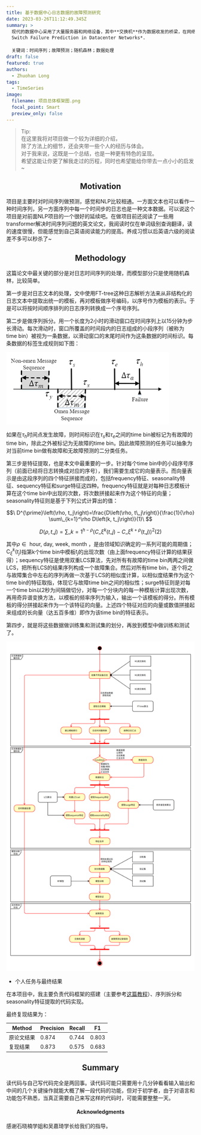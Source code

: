 ```yaml
---
title: 基于数据中心日志数据的故障预测研究
date: 2023-03-26T11:12:49.345Z
summary: >
  现代的数据中心采用了大量服务器和网络设备，其中**交换机**作为数据收发的桥梁，在网络中发挥着重要作用。但在大型数据中心，交换机发生**故障**非常常见，如果不能被及时处理，会带来巨大的损失。因此故障的检测非常重要。现有的容错方案多为故障发生后再处理故障，而本项目旨在通过分析交换机系统日志时间序列，建立机器学习模型主动预测故障，以便于数据中心管理者在故障发生之前就能将故障预先排除。在本项目中，我参与到一个四人小组中，主要的任务是复现一篇该领域的论文：*PreFix:
  Switch Failure Prediction in Datacenter Networks*.

  关键词：时间序列；故障预测；随机森林；数据处理
draft: false
featured: true
authors:
  - Zhuohan Long
tags:
  - TimeSeries
image:
  filename: 项目总体框架图.png
  focal_point: Smart
  preview_only: false
---
```

> Tip: \
> 在这里我将对项目做一个较为详细的介绍，\
> 除了方法上的细节，还会夹带一些个人的经历与体会。\
> 对于我来说，这既是一个总结，也是一种更有特色的呈现。\
> 希望这能让你更了解我走过的历程，同时也希望能给你带去一点小小的启发~

<h2 style="text-align:center;">Motivation</h2>
项目是主要时对时间序列做预测，感觉和NLP比较相通。一方面文本也可以看作一种时间序列，另一方面序列中每一个时间步的日志也是一种文本数据。可以说这个项目是对前面NLP项目的一个很好的延续吧。在做项目前还阅读了一些用transformer解决时间序列问题的英文论文，我阅读时仅在单词级别查询翻译，读的速度很慢，但能感觉到自己英语阅读能力的提高。养成习惯以后英语六级的阅读差不多可以秒杀了~

<h2 style="text-align:center;">Methodology</h2>
这篇论文中最关键的部分是对日志时间序列的处理，而模型部分只是使用随机森林，比较简单。

第一步是对日志文本的处理，文中使用FT-tree这种日志解析方法来从非结构化的日志文本中提取出统一的模板，再对模板做序号编码，以序号作为模板的表示。于是可以将按时间顺序排列的日志序列转换成一个序号序列。

第二步是做序列拆分。用一个长度为2小时的滑动窗口在时间序列上以15分钟为步长滑动。每次滑动时，窗口所覆盖的时间段内的日志组成的小段序列（被称为time bin）被视为一条数据，以滑动窗口的末尾时间作为这条数据的时间标识。每条数据的标签生成规则如下图：

![生成数据标签](生成数据标签.png "每条数据的标签生成规则")

如果在$\tau_h$时间点发生故障，则时间标识在$\tau_s$和$\tau_e$之间的time bin被标记为有故障的time bin，除此之外被标记为无故障的time bin。因此故障预测的任务可以抽象为对当前time bin做有故障和无故障预测的二分类任务。

第三步是特征提取，也是本文中最重要的一步。针对每个time bin中的小段序号序列（前面已经将日志转换成对应的序号），我们需要生成它的向量表示。而向量表示是由这段序列的四个特征拼接而成的，包括frequency特征、seasonality特征、sequency特征和surge特征这四种。frequency特征就是对每种日志模板计算在这个time bin中出现的次数，将次数拼接起来作为这个特征的向量；seasonality特征则是基于下列公式计算出的值：

$$\
D^{\prime}\left(\rho, t_j\right)=\frac{D\left(\rho, t\_j\right)}{\frac{1}{\rho} \sum\_{k=1}^\rho D\left(k, t_j\right)}(1)\
$$

$$\
D ( \rho , t \_ { j } ) = \sum \_ { k = 1 } ^ { h - \rho } ( C \_ { \xi } ^ { k } ( t \_ { j } ) - C \_ { \xi } ^ { k + \rho } ( t \_ { j } ) ) ^ { 2 }(2)\
$$

其中$\rho \in{\text { hour, day, week, month }}$，是由领域知识确定的一系列可能的周期值；$\mathrm{C}^{k}_{\xi}\left(t_j\right)$指第k个time bin中模板$t_j$的出现次数（由上面frequency特征计算的结果获得）；sequency特征是使用双重LCS算法，先对所有有故障的time bin两两之间做LCS，把所有LCS的结果序列构成一个故障集合。然后对所有time bin，逐个将之与故障集合中左右的序列再做一次基于LCS的相似度计算，以相似度结果作为这个time bin的特征取指，体现它与故障time bin之间的相似性；surge特征则是对每一个time bin以2秒为间隔做切分，对每一个分块内的每一种模板计算出现次数，再用奇异谱变换方法，以模板的频率序列为输入，输出一个该模板的得分。所有模板的得分拼接起来作为一个该特征的向量。上述四个特征对应的向量或数值拼接起来组成的长向量（达五百多维）即作为该time bin的特征表示。

第四步，就是将这些数据做训练集和测试集的划分，再放到模型中做训练和测试了。

![项目总体框架图](项目总体框架图.png "项目总体框架图")

* 个人任务与最终结果

在本项目中，我主要负责代码框架的搭建（主要参考[这篇教程](https://github.com/chenyuntc/pytorch-book/blob/master/chapter06-best_practice/PyTorch%E5%AE%9E%E6%88%98%E6%8C%87%E5%8D%97.md)）、序列拆分和seasonality特征提取的代码实现。

最终复现结果为：

| Method | Precision | Recall | F1    |
| ------ | --------- | ------ | ----- |
| 原论文结果  | 0.874     | 0.744  | 0.803 |
| 复现结果   | 0.873     | 0.575  | 0.683 |


<h2 style="text-align:center;">Summary</h2>
读代码与自己写代码完全是两回事。读代码可能只需要用十几分钟看看输入输出和中间的几个关键操作就能大概了解一段代码的功能，但对于初学者，由于对语言和功能包不熟悉，当真正需要自己来写这样的代码时，可能需要整整一天。

<h4 style="text-align:center;">Acknowledgments</h4>
感谢石晓楠学姐和吴嘉琦学长给我们的指导。
